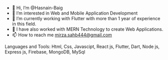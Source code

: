 - 👋 Hi, I’m @Hasnain-Baig 
- 👀 I’m interested in Web and Mobile Application Development
- 🌱 I’m currently working with Flutter with more than 1 year of experience in this field.
- 🌱 I have also worked with MERN Technology to create Web Applications.
- 📫 How to reach me mirza.sahb444@gmail.com

Languages and Tools:
Html, Css, Javascipt, React js, Flutter, Dart, Node js, Express js, Firebase, MongoDB, MySql


